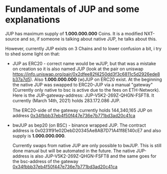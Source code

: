 # Fundamentals of JUP and some explanations

JUP has maximum supply of **1.000.000.000** Coins. It is a modified NXT-source and so, if someone is talking about native JUP, he talks about this.



However, currently JUP exists on 3 Chains and to lower confusion a bit, i try to shed some light on that:

- JUP as ERC20 - correct name would be wJUP, but that was a mistake on creation so it is also named JUP (look at the pair on uniswap https://info.uniswap.org/pair/0x2dfee82f4250dd3f3c6811c5d2926ede8b37a7d5). Also **1.000.000.000** (w)JUP on ERC20 exist. 
  At the beginning the native JUP was swapped to ERC20-JUP via a manual "gateway" (Currently only native to bsc is active due to the fees on ETH-Network). Here is the JUP-gateway-address: JUP-V5K2-269Z-QHGN-FSFT8. It currently (March 14th, 2021) holds 283.172.086 JUP. 

  The ERC20-side of the gateway currently holds 144,340,165 JUP on address [0x34fbbb37eb4f50f447e736e7b771bd3ad20c41ca](https://jupitertoolkit.com/explorer/address/0x34fbbb37eb4f50f447e736e7b771bd3ad20c41ca)

- bwJUP as bep20 (on BSC) - binance wrapped JUP. The contract address is 0x0231f91e02DebD20345Ae8AB7D71A41f8E140cE7 and also supply is **1.000.000.000**.

  Currently swaps from native JUP are only possible to bwJUP. This is still done manual but will be automated in the future. The native JUP-address is also JUP-V5K2-269Z-QHGN-FSFT8 and the same goes for the bsc-address of the gateway [0x34fbbb37eb4f50f447e736e7b771bd3ad20c41ca](https://bscscan.com/address/0x34fbbb37eb4f50f447e736e7b771bd3ad20c41ca#tokentxns)

  

